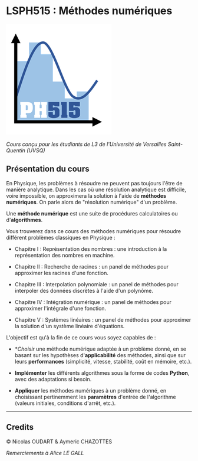 # LSPH515 : Méthodes numériques

![Logo](docs/img/PH515_logo.png)

_Cours conçu pour les étudiants de L3 de l'Université de Versailles Saint-Quentin (UVSQ)_

## Présentation du cours

En Physique, les problèmes à résoudre ne peuvent pas toujours l'être de manière analytique.
Dans les cas où une résolution analytique est difficile, voire impossible, on approximera la solution à l'aide de **méthodes numériques**.
On parle alors de "résolution numérique" d'un problème.

Une **méthode numérique** est une suite de procédures calculatoires ou d'**algorithmes**.

Vous trouverez dans ce cours des méthodes numériques pour résoudre différent problèmes classiques en Physique :

* Chapitre I : Représentation des nombres : une introduction à la représentation des nombres en machine.

* Chapitre II : Recherche de racines : un panel de méthodes pour approximer les racines d'une fonction.

* Chapitre III : Interpolation polynomiale : un panel de méthodes pour interpoler des données discrètes à l'aide d'un polynôme.

* Chapitre IV : Intégration numérique :  un panel de méthodes pour approximer l'intégrale d'une fonction.

* Chapitre V : Systèmes linéaires : un panel de méthodes pour approximer la solution d'un système linéaire d'équations.

L'objectif est qu'à la fin de ce cours vous soyez capables de :

* **Choisir* une méthode numérique adaptée à un problème donné, en se basant sur les hypothèses d'**applicabilité** des méthodes, ainsi que sur leurs **performances** (simplicité, vitesse, stabilité, coût en mémoire, etc.).

* **Implémenter** les différents algorithmes sous la forme de codes **Python**, avec des adaptations si besoin.

* **Appliquer** les méthodes numériques à un problème donné, en choisissant pertinemment les **paramètres** d'entrée de l'algorithme (valeurs initiales, conditions d'arrêt, etc.). 

---

## Credits

© Nicolas OUDART & Aymeric CHAZOTTES

_Remerciements à Alice LE GALL_